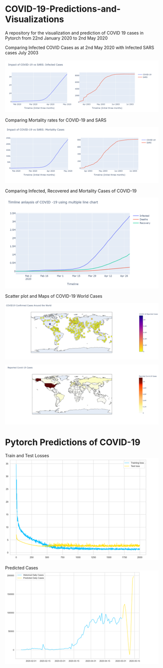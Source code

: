 # COVID-19-Predictions-and-Visualizations
A repository for the visualization and prediction of COVID 19 cases in Pytorch from 22nd January 2020 to 2nd May 2020

Comparing Infected COVID Cases as at 2nd May 2020 with Infected SARS cases July 2003

![](images/Infected_COVID19_cases.PNG)

Comparing Mortality rates for COVID-19 and SARS

![](images/Mortality_COVID19_cases.PNG)

Comparing Infected, Recovered and Mortality Cases of COVID-19

![](images/Infected_recovered_mortality_cases.PNG)

Scatter plot and Maps of COVID-19 World Cases 

![](images/Scatterplot%20of%20world%20cases.PNG)

![](images/Map%20of%20World%20Cases.PNG)

# Pytorch Predictions of COVID-19

Train and Test Losses
![](images/Training_test_loss.PNG)

Predicted Cases
![](images/predicted_cases.PNG)




